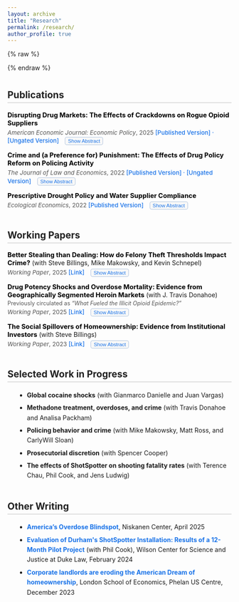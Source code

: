 ```yaml
---
layout: archive
title: "Research"
permalink: /research/
author_profile: true
---
```


{% raw %}
<style>
/* ======= GLOBAL STYLING ======= */

h2 {
  margin-top: 40px;
  border-bottom: 2px solid #ddd;
  padding-bottom: 4px;
  color: #222;
}

/* ======= ENTRY SPACING ======= */

.pub-entry, .wp-entry {
  margin-bottom: 14px;
  padding-bottom: 0;
}

/* ======= TEXT & COLOR ======= */

.pub-entry strong, .wp-entry strong {
  color: #000;
  font-size: 1.05em;
}

.pub-meta, .wp-meta {
  display: block;
  margin-top: 3px;
  line-height: 1.4;
  color: #555;
  font-size: 0.95em;
}

/* ======= LINKS ======= */

.pub-links,
.pub-links a,
ul li a {
  color: #1a73e8;
  text-decoration: none;
  font-weight: 500;
}

.pub-links a:hover,
ul li a:hover {
  text-decoration: underline;
  color: #1257b0;
}

/* ======= BUTTONS ======= */

.toggle-button {
  display: inline-block;
  margin-left: 10px;
  background: #f8f8f8;
  border: 1px solid #b0c4de;
  border-radius: 4px;
  color: #1a73e8;
  cursor: pointer;
  font-size: 0.85em;
  padding: 2px 6px;
}

.toggle-button:hover {
  background: #e8f0ff;
  border-color: #1a73e8;
}

/* ======= ABSTRACTS ======= */

.abstract {
  display: none;
  margin-top: 6px;
  color: #333;
  line-height: 1.55;
  max-width: 800px;
}

/* ======= LISTS ======= */

ul {
  margin-left: 20px;
  line-height: 1.6;
}

ul li {
  margin-bottom: 6px;
}

section {
  margin-bottom: 45px;
}
</style>
{% endraw %}

<!-- ===================== -->
<!--     PUBLICATIONS      -->
<!-- ===================== -->

<section>
<h2>Publications</h2>

<div class="pub-entry">
  <strong>Disrupting Drug Markets: The Effects of Crackdowns on Rogue Opioid Suppliers</strong><br>
  <span class="pub-meta">
    <em>American Economic Journal: Economic Policy</em>, 2025  
    <span class="pub-links">
      [<a href="https://www.aeaweb.org/articles?id=10.1257/pol.20230640" target="_blank">Published Version</a>] · 
      [<a href="https://papers.ssrn.com/sol3/papers.cfm?abstract_id=4266020" target="_blank">Ungated Version</a>]
    </span>
    <button class="toggle-button" onclick="toggleText('abstractdocs', this)">Show Abstract</button>
  </span>
  <div id="abstractdocs" class="abstract">
    This paper estimates the impacts of doctor crackdowns on the quantity demanded of prescription opioids, across-market substitution, and across-product substitution. Exploiting plausibly exogenous variation in the timing and location of administrative actions, I find that cracking down on a single doctor decreases county-level opioid dispensing by 10%. This decline persists across space and grows over time. Additionally, significant heroin substitution occurs, yet overall overdose mortality decreases. These results highlight a critical tradeoff policymakers should consider with targeted crackdowns: reductions in the flow of new users must be balanced against the harm that arises when existing users substitute to more dangerous drugs.
  </div>
</div>

<div class="pub-entry">
  <strong>Crime and (a Preference for) Punishment: The Effects of Drug Policy Reform on Policing Activity</strong><br>
  <span class="pub-meta">
    <em>The Journal of Law and Economics</em>, 2022  
    <span class="pub-links">
      [<a href="https://www.journals.uchicago.edu/doi/10.1086/721292" target="_blank">Published Version</a>] · 
      [<a href="https://papers.ssrn.com/sol3/papers.cfm?abstract_id=3795758" target="_blank">Ungated Version</a>]
    </span>
    <button class="toggle-button" onclick="toggleText('abstractdfsz', this)">Show Abstract</button>
  </span>
  <div id="abstractdfsz" class="abstract">
    We still know very little about the incentives of police. Using geocoded crime data and a novel source of within-city variation in punishment severity, I am able to shed light on enforcement behavior. I find that in parts of a city where drug sale penalties were weakened, there is a 13% decrease in all drug arrests. There is no displacement of non-drug offenses. If offenders were significantly deterred by harsher penalties, as the law intended and Becker’s (1968) model predicts, drug arrests should have increased in areas with weaker penalties. My results are therefore consistent with police treating enforcement effort and punishment severity as complements. I also find that city-wide crime and drug use do not increase after the reform. This paper thus calls into question the "War on Drugs" view of punishment and suggests that certain types of enforcement can be reduced without incurring large public safety costs.
  </div>
</div>

<div class="pub-entry">
  <strong>Prescriptive Drought Policy and Water Supplier Compliance</strong><br>
  <span class="pub-meta">
    <em>Ecological Economics</em>, 2022  
    <span class="pub-links">
      [<a href="https://www.sciencedirect.com/science/article/pii/S092180092200091X?dgcid=author" target="_blank">Published Version</a>]
    </span>
    <button class="toggle-button" onclick="toggleText('abstractwater', this)">Show Abstract</button>
  </span>
  <div id="abstractwater" class="abstract">
    Governments often cannot use prices to induce water conservation, and the need to understand the impacts of alternate methods is growing due to increased variability in water resources. During the 2012–2016 drought in California, a period that may presage the future of water management in a warmer climate, the state attempted to manage water use through a set of mandatory restrictions that assigned each of California's 412 largest urban water suppliers to one of nine conservation tiers; those with greater historic usage needed to conserve more. I find that even though significant statewide savings occurred, only half of all suppliers complied with their conservation target. Moreover, the increased savings were not caused by the tiered design of the mandate: evidence from a regression discontinuity design shows that suppliers that just missed a stricter conservation tier actually conserved more. Additionally, water use rebounded after the regulation was removed, implying that variable adjustments in demand contributed more to water use savings than fixed cost household investments. Given the significant costs of water regulation and the high probability of future droughts, the policy implication is that both governments and water suppliers may benefit from investments in water supply reliability and less complex prescriptive policies.
  </div>
</div>
</section>

<!-- ===================== -->
<!--     WORKING PAPERS    -->
<!-- ===================== -->

<section>
<h2>Working Papers</h2>

<div class="wp-entry">
  <strong>Better Stealing than Dealing: How do Felony Theft Thresholds Impact Crime?</strong> (with Steve Billings, Mike Makowsky, and Kevin Schnepel)<br>
  <span class="wp-meta">
    <em>Working Paper</em>, 2025  
    <span class="pub-links">
      [<a href="https://papers.ssrn.com/sol3/papers.cfm?abstract_id=5169572" target="_blank">Link</a>]
    </span>
    <button class="toggle-button" onclick="toggleText('abstracttheft', this)">Show Abstract</button>
  </span>
  <div id="abstracttheft" class="abstract">
    From 2005 to 2019, forty US states increased the dollar value threshold delineating misdemeanor and felony theft, reducing the expected punishment for a subset of property crimes. Using an event study framework, we observe significant and growing increases in theft after a state reform is passed. We then show that reduced sanctions for theft have broader effects in the market for illegal activity. Consistent with a mechanism of substitution across income-generating crimes, we find decreases in both drug distribution crimes and the probability that a released offender previously convicted of drug distribution is reincarcerated for a new drug conviction.
  </div>
</div>

<div class="wp-entry">
  <strong>Drug Potency Shocks and Overdose Mortality: Evidence from Geographically Segmented Heroin Markets</strong> (with J. Travis Donahoe)<br>
  <span style="display:block; margin-top:2px; font-size:90%; color:#555;">
    Previously circulated as <em>“What Fueled the Illicit Opioid Epidemic?”</em>
  </span>
  <span class="wp-meta">
    <em>Working Paper</em>, 2025  
    <span class="pub-links">
      [<a href="https://papers.ssrn.com/sol3/papers.cfm?abstract_id=5114929" target="_blank">Link</a>]
    </span>
    <button class="toggle-button" onclick="toggleText('abstracttakeover', this)">Show Abstract</button>
  </span>
  <div id="abstracttakeover" class="abstract">
    We provide the first causal evidence that geographically concentrated shocks to heroin potency drove recent surges in U.S. overdose mortality. Exploiting the fact that white powder heroin markets experienced greater purity variability and fentanyl adulteration beginning in 2012, while black tar markets did not, we compare subsequent mortality across commuting zones. Exposure to these shocks increased overdose death rates by 52% through 2019. These effects arose from heightened fatality risk among existing heroin users, highlighting the dangers of volatility in illicit drug supply and underscoring the central role of supply-side dynamics in shaping the recent trajectory of the overdose epidemic.
  </div>
</div>

<div class="wp-entry">
  <strong>The Social Spillovers of Homeownership: Evidence from Institutional Investors</strong> (with Steve Billings)<br>
  <span class="wp-meta">
    <em>Working Paper</em>, 2023  
    <span class="pub-links">
      [<a href="https://papers.ssrn.com/sol3/papers.cfm?abstract_id=4649479" target="_blank">Link</a>]
    </span>
    <button class="toggle-button" onclick="toggleText('abstracthomes', this)">Show Abstract</button>
  </span>
  <div id="abstracthomes" class="abstract">
    We provide novel evidence on the social spillovers of homeownership by exploiting the recent rise of institutional investors purchasing single-family homes and converting them into permanent rentals. Using a granular difference-in-differences design based on proximity to each investor-purchased property, we find that neighboring property values decline by 1% relative to those slightly farther away. This decline grows over time yet decays across space, and these same properties experience increases in crime and decreases in property maintenance and voter registration. Supplemental analysis suggests these externalities arise from both landlord practices and tenant composition.
  </div>
</div>
</section>

<!-- ===================== -->
<!--  WORK IN PROGRESS     -->
<!-- ===================== -->

<section>
<h2>Selected Work in Progress</h2>
<ul>
  <li><strong>Global cocaine shocks</strong> (with Gianmarco Danielle and Juan Vargas)</li>
  <li><strong>Methadone treatment, overdoses, and crime</strong> (with Travis Donahoe and Analisa Packham)</li>
  <li><strong>Policing behavior and crime</strong> (with Mike Makowsky, Matt Ross, and CarlyWill Sloan)</li>
  <li><strong>Prosecutorial discretion</strong> (with Spencer Cooper)</li>
  <li><strong>The effects of ShotSpotter on shooting fatality rates</strong> (with Terence Chau, Phil Cook, and Jens Ludwig)</li>
</ul>
</section>

<!-- ===================== -->
<!--    OTHER WRITING      -->
<!-- ===================== -->

<section>
<h2>Other Writing</h2>
<ul>
  <li><a href="https://www.niskanencenter.org/americas-overdose-blindspot/" target="_blank"><strong>America’s Overdose Blindspot</strong></a>, Niskanen Center, April 2025</li>
  <li><a href="https://papers.ssrn.com/sol3/papers.cfm?abstract_id=4808698" target="_blank"><strong>Evaluation of Durham's ShotSpotter Installation: Results of a 12-Month Pilot Project</strong></a> (with Phil Cook), Wilson Center for Science and Justice at Duke Law, February 2024</li>
  <li><a href="https://blogs.lse.ac.uk/usappblog/2023/12/18/corporate-landlords-are-eroding-the-american-dream-of-homeownership-especially-in-black-neighborhoods/" target="_blank"><strong>Corporate landlords are eroding the American Dream of homeownership</strong></a>, London School of Economics, Phelan US Centre, December 2023</li>
</ul>
</section>

<script>
function toggleText(sectionId, button) {
  const section = document.getElementById(sectionId);
  if (section.style.display === "none" || section.style.display === "") {
    section.style.display = "block";
    button.textContent = "Hide Abstract";
  } else {
    section.style.display = "none";
    button.textContent = "Show Abstract";
  }
}
</script>
